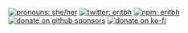 [![pronouns: she/her](https://img.shields.io/badge/-she/her-b447ff)](https://pronoun.is/she)
[![twitter: eritbh](https://img.shields.io/badge/-twitter-1DA1F2?logo=twitter&logoColor=white)](https://twitter.com/eritbh)
[![npm: eritbh](https://img.shields.io/badge/-npm-CB3837?logo=data:image/png;base64,iVBORw0KGgoAAAANSUhEUgAAACoAAAAqCAMAAADyHTlpAAAAAXNSR0IArs4c6QAAAARnQU1BAACxjwv8YQUAAAAGUExURf///wAAAFXC034AAAACdFJOU/8A5bcwSgAAAAlwSFlzAAAOwwAADsMBx2+oZAAAACxJREFUSEtjYCQa0E4pAxFgVCmdlQIFIQDKH1U6qnRU6ahSGislEtBCKSMjABeUAshtayE4AAAAAElFTkSuQmCC)](https://www.npmjs.com/~eritbh)
[![donate on github sponsors](https://img.shields.io/badge/-sponsor-EA4AAA?logo=github-sponsors&logoColor=white)](https://github.com/sponsors/eritbh)
[![donate on ko-fi](https://img.shields.io/badge/-donate-FF5E5B?logo=ko-fi&logoColor=white)](https://ko-fi.com/eritbh)
